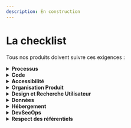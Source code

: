 ```yaml
---
description: En construction
---
```


# La checklist

Tous nos produits doivent suivre ces exigences :

<details>
<summary><strong>Processus</strong></summary>

* [ ] passage par le comité produit (validation des choix techniques et d'architecture)
* [ ] identification et suivi des indicateurs de réussite
* [ ] respect du cycle de vie du produit
* [ ] communs numériques : évaluer les opportunités pour chaque produit ou service

</details>

<details>
<summary><strong>Code</strong></summary>
  
* [ ] respect du cadre de cohérence technique (en cours de rédaction)
* [ ] publication du code source (lien footer)
* [ ] pratiques de dev : revues de code, tests
* [ ] application cloud native

</details>

<details>
<summary><strong>Accessibilité</strong></summary>
 
  * [ ] 100% RGAA

</details>

<details>
<summary><strong>Organisation Produit</strong></summary>

* [ ] Vision
* [ ] Objectifs et indicateurs
* [ ] Rôles et responsabilité de l'équipe
* [ ] Roadmap courte terme

</details>

<details>
<summary><strong>Design et Recherche Utilisateur</strong></summary>

* [ ] synthèse de l'ensemble des problèmes rencontrés par les utilisateurs sur le produits (sur le périmètre de recherche défini)
* [ ] profils utilisateurs (analyse des tâches et de l'activité)
* [ ] recommandations et pistes de solutions permettant d'améliorer l'utilisabilité globale
* [ ] hébergement des designs sur le Figma de la DNUM
* [ ] respect du cadre de cohérence de design (en cours de rédaction)

</details>

<details>
<summary><strong>Données</strong></summary>

* [ ] publication de données sur data.gouv.fr
* [ ] mise en place de solution analytique (Matomo)
* [ ] publication des analytiques (lien footer)

</details>

<details>
<summary><strong>Hébergement</strong></summary>

* [ ] Cloud first ([détails](Hebergement/Cloud.md))

</details>

<details>
<summary><strong>DevSecOps</strong></summary>
  
* [ ] intégration continue ([détails](DevSecOps/CI.md))
* [ ] déploiement continu ([détails](DevSecOps/CD.md))
* [ ] observabilité ([détails](DevSecOps/observabilite.md))
* [ ] sécurité ([détails](DevSecOps/securite.md))

</details>

<details>
<summary><strong>Respect des référentiels</strong></summary>
  
* [ ] audit d'accessibilité (cible conformité au RGAA = 100%)
* [ ] publication AIPD (RGPD)
* [ ] homologation de sécurité (RGS)

</details>
